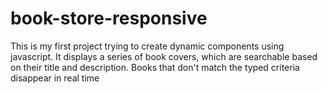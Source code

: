 # book-store-responsive

This is my first project trying to create dynamic components using javascript. 
It displays a series of book covers, which are searchable based on
their title and description. Books that don't match the typed criteria disappear in real time
